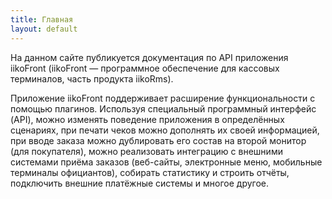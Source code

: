 ```yaml
---
title: Главная
layout: default
---
```

На данном сайте публикуется документация по API приложения iikoFront (iikoFront — программное обеспечение для кассовых терминалов, часть продукта iikoRms).

Приложение iikoFront поддерживает расширение функциональности с помощью плагинов. Используя специальный программный интерфейс (API), можно изменять поведение приложения в определённых сценариях, при печати чеков можно дополнять их своей информацией, при вводе заказа можно дублировать его состав на второй монитор (для покупателя), можно реализовать интеграцию с внешними системами приёма заказов (веб-сайты, электронные меню, мобильные терминалы официантов), собирать статистику и строить отчёты, подключить внешние платёжные системы и многое другое.